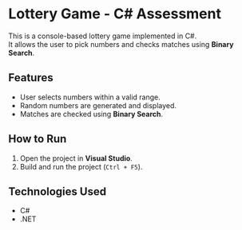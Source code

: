# Lottery Game - C# Assessment

This is a console-based lottery game implemented in C#.  
It allows the user to pick numbers and checks matches using **Binary Search**.

## Features
- User selects numbers within a valid range.
- Random numbers are generated and displayed.
- Matches are checked using **Binary Search**.

## How to Run
1. Open the project in **Visual Studio**.
2. Build and run the project (`Ctrl + F5`).

## Technologies Used
- C#
- .NET